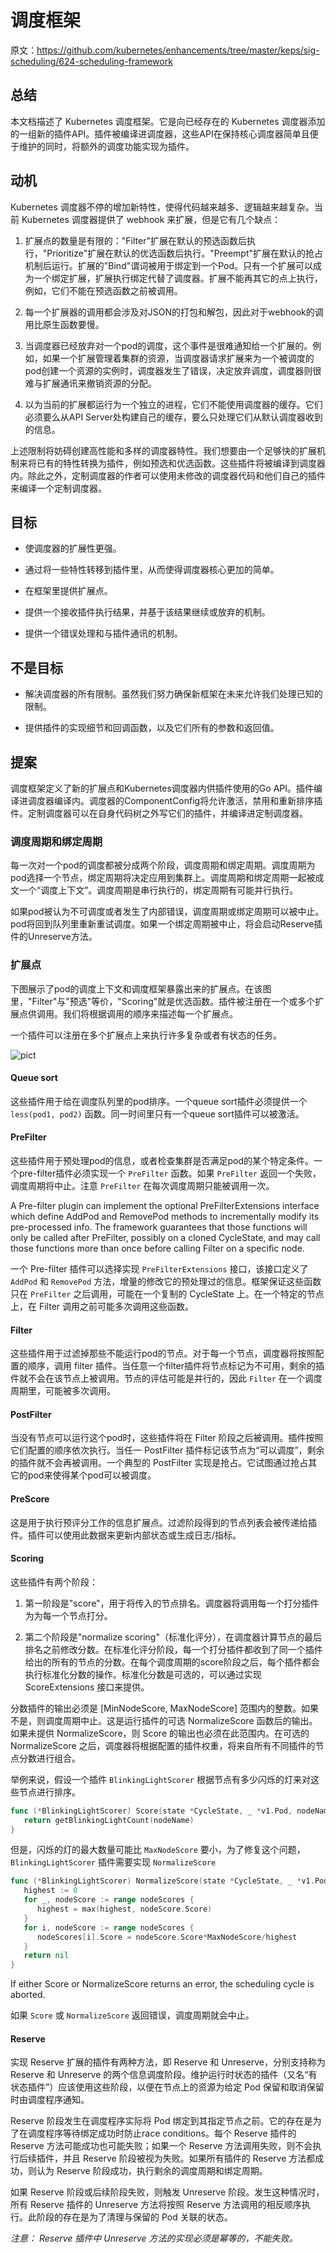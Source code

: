 # 调度框架

原文：https://github.com/kubernetes/enhancements/tree/master/keps/sig-scheduling/624-scheduling-framework

## 总结

本文档描述了 Kubernetes 调度框架。它是向已经存在的 Kubernetes 调度器添加的一组新的插件API。插件被编译进调度器，这些API在保持核心调度器简单且便于维护的同时，将额外的调度功能实现为插件。

## 动机

Kubernetes 调度器不停的增加新特性，使得代码越来越多、逻辑越来越复杂。当前 Kubernetes 调度器提供了 webhook 来扩展，但是它有几个缺点：

1. 扩展点的数量是有限的："Filter"扩展在默认的预选函数后执行，"Prioritize"扩展在默认的优选函数后执行。"Preempt"扩展在默认的抢占机制后运行。扩展的"Bind"谓词被用于绑定到一个Pod。只有一个扩展可以成为一个绑定扩展，扩展执行绑定代替了调度器。扩展不能再其它的点上执行，例如，它们不能在预选函数之前被调用。

2. 每一个扩展器的调用都会涉及对JSON的打包和解包，因此对于webhook的调用比原生函数要慢。

3. 当调度器已经放弃对一个pod的调度，这个事件是很难通知给一个扩展的。例如，如果一个扩展管理着集群的资源，当调度器请求扩展来为一个被调度的pod创建一个资源的实例时，调度器发生了错误，决定放弃调度，调度器则很难与扩展通讯来撤销资源的分配。

4. 以为当前的扩展都运行为一个独立的进程，它们不能使用调度器的缓存。它们必须要么从API Server处构建自己的缓存，要么只处理它们从默认调度器收到的信息。

上述限制将妨碍创建高性能和多样的调度器特性。我们想要由一个足够快的扩展机制来将已有的特性转换为插件，例如预选和优选函数。这些插件将被编译到调度器内。除此之外，定制调度器的作者可以使用未修改的调度器代码和他们自己的插件来编译一个定制调度器。

## 目标

- 使调度器的扩展性更强。

- 通过将一些特性转移到插件里，从而使得调度器核心更加的简单。

- 在框架里提供扩展点。

- 提供一个接收插件执行结果，并基于该结果继续或放弃的机制。

- 提供一个错误处理和与插件通讯的机制。

## 不是目标

- 解决调度器的所有限制。虽然我们努力确保新框架在未来允许我们处理已知的限制。

- 提供插件的实现细节和回调函数，以及它们所有的参数和返回值。

## 提案

调度框架定义了新的扩展点和Kubernetes调度器内供插件使用的Go API。插件编译进调度器编译内。调度器的ComponentConfig将允许激活，禁用和重新排序插件。定制调度器可以在自身代码树之外写它们的插件，并编译进定制调度器。

### 调度周期和绑定周期

每一次对一个pod的调度都被分成两个阶段，调度周期和绑定周期。调度周期为pod选择一个节点，绑定周期将决定应用到集群上。调度周期和绑定周期一起被成文一个“调度上下文”。调度周期是串行执行的，绑定周期有可能并行执行。

如果pod被认为不可调度或者发生了内部错误，调度周期或绑定周期可以被中止。pod将回到队列里重新重试调度。如果一个绑定周期被中止，将会启动Reserve插件的Unreserve方法。

### 扩展点

下图展示了pod的调度上下文和调度框架暴露出来的扩展点。在该图里，"Filter"与"预选"等价，"Scoring"就是优选函数。插件被注册在一个或多个扩展点供调用。我们将根据调用的顺序来描述每一个扩展点。

一个插件可以注册在多个扩展点上来执行许多复杂或者有状态的任务。

![pict](https://github.com/kubernetes/enhancements/blob/master/keps/sig-scheduling/624-scheduling-framework/scheduling-framework-extensions.png)

#### Queue sort

这些插件用于给在调度队列里的pod排序。一个queue sort插件必须提供一个 `less(pod1, pod2)` 函数。同一时间里只有一个queue sort插件可以被激活。

#### PreFilter

这些插件用于预处理pod的信息，或者检查集群是否满足pod的某个特定条件。一个pre-filter插件必须实现一个 `PreFilter` 函数。如果 `PreFilter` 返回一个失败，调度周期将中止。注意 `PreFilter` 在每次调度周期只能被调用一次。

A Pre-filter plugin can implement the optional PreFilterExtensions interface which define AddPod and RemovePod methods to incrementally modify its pre-processed info. The framework guarantees that those functions will only be called after PreFilter, possibly on a cloned CycleState, and may call those functions more than once before calling Filter on a specific node.

一个 Pre-filter 插件可以选择实现 `PreFilterExtensions` 接口，该接口定义了 `AddPod` 和 `RemovePod` 方法，增量的修改它的预处理过的信息。框架保证这些函数只在 `PreFilter` 之后调用，可能在一个复制的 CycleState 上。在一个特定的节点上，在 Filter 调用之前可能多次调用这些函数。

#### Filter

这些插件用于过滤掉那些不能运行pod的节点。对于每一个节点，调度器将按照配置的顺序，调用 filter 插件。当任意一个filter插件将节点标记为不可用，剩余的插件就不会在该节点上被调用。节点的评估可能是并行的，因此 `Filter` 在一个调度周期里，可能被多次调用。

#### PostFilter

当没有节点可以运行这个pod时，这些插件将在 Filter 阶段之后被调用。插件按照它们配置的顺序依次执行。当任一 PostFilter 插件标记该节点为“可以调度”，剩余的插件就不会再被调用。一个典型的 PostFilter 实现是抢占。它试图通过抢占其它的pod来使得某个pod可以被调度。

#### PreScore

这是用于执行预评分工作的信息扩展点。过滤阶段得到的节点列表会被传递给插件。插件可以使用此数据来更新内部状态或生成日志/指标。

#### Scoring

这些插件有两个阶段：

1. 第一阶段是"score"，用于将传入的节点排名。调度器将调用每一个打分插件为为每一个节点打分。

2. 第二个阶段是"normalize scoring"（标准化评分），在调度器计算节点的最后排名之前修改分数。在标准化评分阶段，每一个打分插件都收到了同一个插件给出的所有的节点的分数。在每个调度周期的score阶段之后，每个插件都会执行标准化分数的操作。标准化分数是可选的，可以通过实现 ScoreExtensions 接口来提供。

分数插件的输出必须是 [MinNodeScore, MaxNodeScore] 范围内的整数。如果不是，则调度周期中止。这是运行插件的可选 NormalizeScore 函数后的输出。如果未提供 NormalizeScore，则 Score 的输出也必须在此范围内。在可选的 NormalizeScore 之后，调度器将根据配置的插件权重，将来自所有不同插件的节点分数进行组合。

举例来说，假设一个插件 `BlinkingLightScorer` 根据节点有多少闪烁的灯来对这些节点进行排序。

```go
func (*BlinkingLightScorer) Score(state *CycleState, _ *v1.Pod, nodeName string) (int, *Status) {
   return getBlinkingLightCount(nodeName)
}
```

但是，闪烁的灯的最大数量可能比 `MaxNodeScore` 要小，为了修复这个问题，`BlinkingLightScorer` 插件需要实现 `NormalizeScore`

```go
func (*BlinkingLightScorer) NormalizeScore(state *CycleState, _ *v1.Pod, nodeScores NodeScoreList) *Status {
   highest := 0
   for _, nodeScore := range nodeScores {
      highest = max(highest, nodeScore.Score)
   }
   for i, nodeScore := range nodeScores {
      nodeScores[i].Score = nodeScore.Score*MaxNodeScore/highest
   }
   return nil
}
```

If either Score or NormalizeScore returns an error, the scheduling cycle is aborted.

如果 `Score` 或 `NormalizeScore` 返回错误，调度周期就会中止。

#### Reserve

实现 Reserve 扩展的插件有两种方法，即 Reserve 和 Unreserve，分别支持称为 Reserve 和 Unreserve 的两个信息调度阶段。维护运行时状态的插件（又名“有状态插件”）应该使用这些阶段，以便在节点上的资源为给定 Pod 保留和取消保留时由调度程序通知。

Reserve 阶段发生在调度程序实际将 Pod 绑定到其指定节点之前。它的存在是为了在调度程序等待绑定成功时防止race conditions。每个 Reserve 插件的 Reserve 方法可能成功也可能失败；如果一个 Reserve 方法调用失败，则不会执行后续插件，并且 Reserve 阶段被视为失败。如果所有插件的 Reserve 方法都成功，则认为 Reserve 阶段成功，执行剩余的调度周期和绑定周期。

如果 Reserve 阶段或后续阶段失败，则触发 Unreserve 阶段。发生这种情况时，所有 Reserve 插件的 Unreserve 方法将按照 Reserve 方法调用的相反顺序执行。此阶段的存在是为了清理与保留的 Pod 关联的状态。

*注意： Reserve 插件中 Unreserve 方法的实现必须是幂等的，不能失败。*

